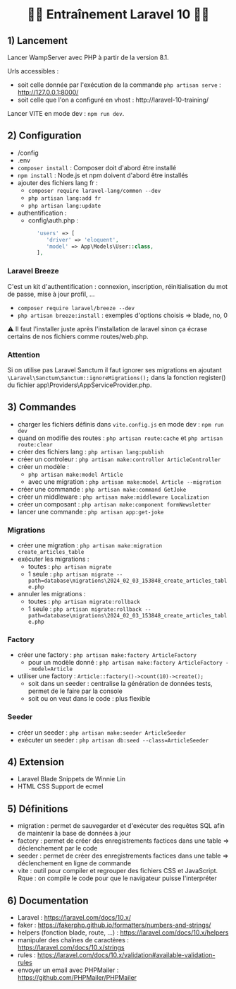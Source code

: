 # <h1 align="center">👨‍💻 Entraînement Laravel 10 👩‍💻</h1>

## 1) Lancement
Lancer WampServer avec PHP à partir de la version 8.1.     

Urls accessibles :       
- soit celle donnée par l'exécution de la commande `php artisan serve` : http://127.0.0.1:8000/
- soit celle que l'on a configuré en vhost : http://laravel-10-training/     

Lancer VITE en mode dev : `npm run dev`.    

## 2) Configuration
- /config
- .env
- `composer install` : Composer doit d'abord être installé
- `npm install` : Node.js et npm doivent d'abord être installés
- ajouter des fichiers lang fr :
   - `composer require laravel-lang/common --dev`
   - `php artisan lang:add fr`
   - `php artisan lang:update`
- authentification : 
   - config\auth.php :       
   ```php
         'users' => [
            'driver' => 'eloquent',
            'model' => App\Models\User::class,
         ],
   ```

### Laravel Breeze     
C'est un kit d'authentification : connexion, inscription, réinitialisation du mot de passe, mise à jour profil, ...      

- `composer require laravel/breeze --dev`      
- `php artisan breeze:install` : exemples d'options choisis => blade, no, 0       

⚠️ Il faut l'installer juste après l'installation de laravel sinon ça écrase certains de nos fichiers comme routes/web.php.

### Attention
Si on utilise pas Laravel Sanctum il faut ignorer ses migrations en ajoutant `\Laravel\Sanctum\Sanctum::ignoreMigrations();` dans la fonction register() du fichier app\Providers\AppServiceProvider.php.    

## 3) Commandes
- charger les fichiers définis dans `vite.config.js` en mode dev : `npm run dev` 
- quand on modifie des routes : `php artisan route:cache` et `php artisan route:clear`
- créer des fichiers lang : `php artisan lang:publish`
- créer un controleur : `php artisan make:controller ArticleController`
- créer un modèle : 
   - `php artisan make:model Article`
   - avec une migration : `php artisan make:model Article --migration`
- créer une commande : `php artisan make:command GetJoke` 
- créer un middleware : `php artisan make:middleware Localization`
- créer un composant : `php artisan make:component formNewsletter`
- lancer une commande : `php artisan app:get-joke`

### Migrations
- créer une migration : `php artisan make:migration create_articles_table`
- exécuter les migrations : 
   - toutes : `php artisan migrate`
   - 1 seule : `php artisan migrate --path=database\migrations\2024_02_03_153848_create_articles_table.php`
- annuler les migrations :
   - toutes : `php artisan migrate:rollback`
   - 1 seule : `php artisan migrate:rollback --path=database\migrations\2024_02_03_153848_create_articles_table.php`
   
### Factory
- créer une factory : `php artisan make:factory ArticleFactory`
   - pour un modèle donné : `php artisan make:factory ArticleFactory --model=Article`
- utiliser une factory : `Article::factory()->count(10)->create();`
   - soit dans un seeder : centralise la génération de données tests, permet de le faire par la console
   - soit ou on veut dans le code : plus flexible

### Seeder
- créer un seeder : `php artisan make:seeder ArticleSeeder`
- exécuter un seeder : `php artisan db:seed --class=ArticleSeeder`

## 4) Extension
- Laravel Blade Snippets de Winnie Lin
- HTML CSS Support de ecmel

## 5) Définitions
- migration : permet de sauvegarder et d'exécuter des requêtes SQL afin de maintenir la base de données à jour
- factory : permet de créer des enregistrements factices dans une table => déclenchement par le code
- seeder : permet de créer des enregistrements factices dans une table => déclenchement en ligne de commande
- vite : outil pour compiler et regrouper des fichiers CSS et JavaScript.       
Rque : on compile le code pour que le navigateur puisse l'interpréter 

## 6) Documentation
- Laravel : https://laravel.com/docs/10.x/  
- faker : https://fakerphp.github.io/formatters/numbers-and-strings/
- helpers (fonction blade, route, ...) : https://laravel.com/docs/10.x/helpers
- manipuler des chaînes de caractères : https://laravel.com/docs/10.x/strings     
- rules : https://laravel.com/docs/10.x/validation#available-validation-rules
- envoyer un email avec PHPMailer : https://github.com/PHPMailer/PHPMailer 